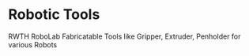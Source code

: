 # Robotic Tools
RWTH RoboLab Fabricatable Tools like Gripper, Extruder, Penholder for various Robots
